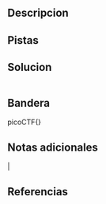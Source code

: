 ## Descripcion

## Pistas



## Solucion
```
```

## Bandera
picoCTF{}

## Notas adicionales
|

## Referencias
